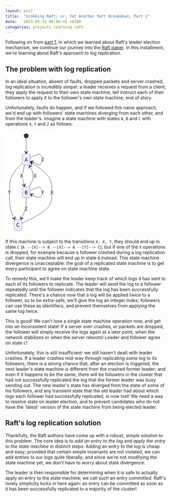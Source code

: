 ```yaml
---
layout: post
title:  "Grokking Raft; or, Yet Another Raft Breakdown, Part 1"
date:   2023-05-23 00:06:45 +0200
categories: projects learning raft
---
```


Following on from [part 1][grokking-raft-1], in which we learned about Raft's leader election mechanism, we continue our journey into the [Raft paper][raft-paper]. In this installment, we're learning about Raft's approach to log replication.

## The problem with log replication

In an ideal situation, absent of faults, dropped packets and server crashed, log replication is incredibly simpel: a leader receives a request from a client; they apply the request to their own state machine; tell instruct each of their followers to apply it to the follower's own state machine; end of story. 

Unfortunately, faults do happen, and if we followed this naive approach, we'd end up with followers' state machines diverging from each other, and from the leader's. Imagine a state machine with states `A`, `B` and `C` with operations `X`, `Y` and `Z` as follows:

![State machine diagram](/images/raft-simple-state-diagram.png)

If this machine is subject to the transitions  `X, X, Y`, they should end up in state `C` (`A --[X]--> B --[X]--> A --[Y]--> C`); but if one of the `X` operations is dropped, for example because a follower crashed during a log replication call, their state machine will end up in state `B` instead. This state machine divergence is unacceptable: the goal of a replicated state machine is to get every participant to agree on state machine state.

To remedy this, we'll make the leader keep track of which logs it has sent to each of its followers to replicate. The leader will send the log to a follower repeatedly until the follower indicates that the log has been successfully replicated. There's a chance now that a log will be applied twice to a follower, so to be extra-safe, we'll give the log an integer index; followers can use these as identifiers, and prevent themselves from applying the same log twice. 

This is good! We can't lose a single state machine operation now, and get into an inconsistent state! If a server ever crashes, or packets are dropped, the follower will simply receive the logs again at a later point, when the network stabilizes or when the server reboots! Leader and follower agree on state `C`!

Unfortunately, this is still insufficient: we still haven't dealt with leader crashes. If a leader crashes mid-way through replicating some log to its followers, there is a strong chance that, after an election is triggered, the next leader's state machine is different from the crashed former leader; and even if it happens to be the same, there will be followers in the cluster that had not successfully replicated the log that the former leader was busy sending out. The new leader's state has diverged from the state of some of his followers, and any transient state that the old leader had about which logs each follower had successfully replicated, is now lost! We need a way to resolve state on leader election, and to prevent candidates who do not have the 'latest' version of the state machine from being elected leader. 

## Raft's log replication solution

Thankfully, the Raft authors have come up with a robust, simple solution to this problem. The core idea is to _add an entry to the log_ and _apply the entry to the state machine_ in distinct steps. Adding an entry to the log is cheap and easy; provided that certain simple invariants are not violated, we can add entries to our logs quite liberally; and since we're not modifying the state machine yet, we don't have to worry about state divergence.

The leader is then responsible for determining when it is safe to actually apply an entry to the state machine; we call such an entry _committed_. Raft's lovely simplicity kicks in here again: an entry can be committed as soon as it has been successfully replicated to a majority of the cluster! 

[grokking-raft-1]: /grokking-raft/
[raft-paper]:  https://raft.github.io/raft.pdf
